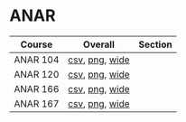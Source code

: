 # ANAR

| Course | Overall | Section |
| ------ | ------- | ------- |
| ANAR 104 | [csv](https://github.com/UCSD-Historical-Enrollment-Data/2025Fall/blob/main/overall/ANAR%20104.csv), [png](https://raw.githubusercontent.com/UCSD-Historical-Enrollment-Data/2025Fall/main/plot_overall/ANAR%20104.png), [wide](https://raw.githubusercontent.com/UCSD-Historical-Enrollment-Data/2025Fall/main/plot_overall_wide/ANAR%20104.png) |  |
| ANAR 120 | [csv](https://github.com/UCSD-Historical-Enrollment-Data/2025Fall/blob/main/overall/ANAR%20120.csv), [png](https://raw.githubusercontent.com/UCSD-Historical-Enrollment-Data/2025Fall/main/plot_overall/ANAR%20120.png), [wide](https://raw.githubusercontent.com/UCSD-Historical-Enrollment-Data/2025Fall/main/plot_overall_wide/ANAR%20120.png) |  |
| ANAR 166 | [csv](https://github.com/UCSD-Historical-Enrollment-Data/2025Fall/blob/main/overall/ANAR%20166.csv), [png](https://raw.githubusercontent.com/UCSD-Historical-Enrollment-Data/2025Fall/main/plot_overall/ANAR%20166.png), [wide](https://raw.githubusercontent.com/UCSD-Historical-Enrollment-Data/2025Fall/main/plot_overall_wide/ANAR%20166.png) |  |
| ANAR 167 | [csv](https://github.com/UCSD-Historical-Enrollment-Data/2025Fall/blob/main/overall/ANAR%20167.csv), [png](https://raw.githubusercontent.com/UCSD-Historical-Enrollment-Data/2025Fall/main/plot_overall/ANAR%20167.png), [wide](https://raw.githubusercontent.com/UCSD-Historical-Enrollment-Data/2025Fall/main/plot_overall_wide/ANAR%20167.png) |  |
